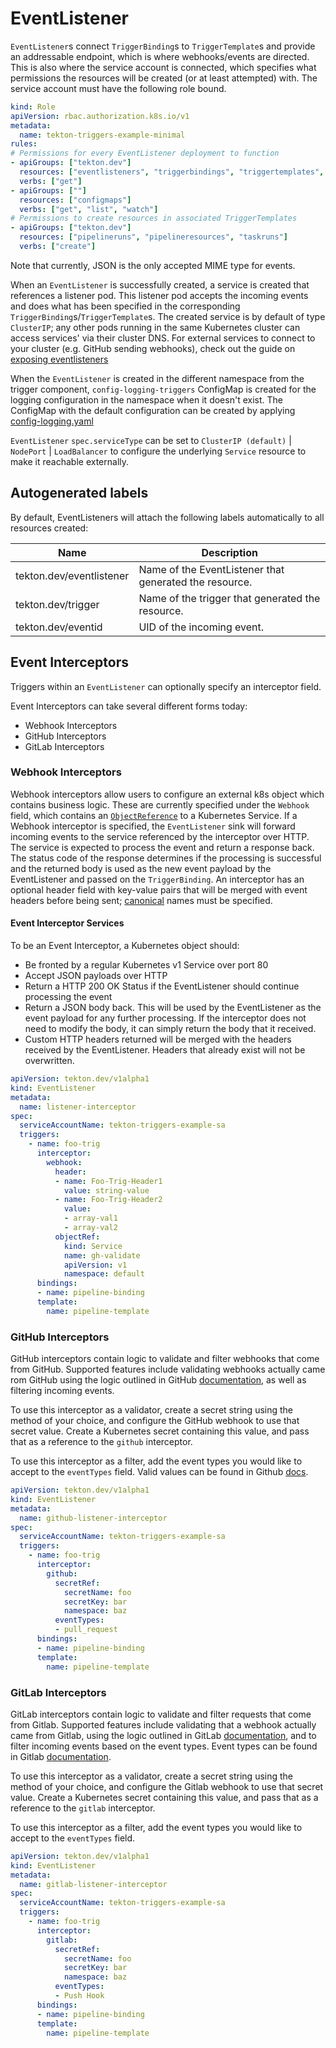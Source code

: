 # EventListener

`EventListener`s connect `TriggerBinding`s to `TriggerTemplate`s and provide an
addressable endpoint, which is where webhooks/events are directed. This is also
where the service account is connected, which specifies what permissions the
resources will be created (or at least attempted) with. 
The service account must have the following role bound.

<!-- FILE: examples/role-resources/role.yaml -->
```YAML
kind: Role
apiVersion: rbac.authorization.k8s.io/v1
metadata:
  name: tekton-triggers-example-minimal
rules:
# Permissions for every EventListener deployment to function
- apiGroups: ["tekton.dev"]
  resources: ["eventlisteners", "triggerbindings", "triggertemplates", "tasks", "taskruns"]
  verbs: ["get"]
- apiGroups: [""]
  resources: ["configmaps"]
  verbs: ["get", "list", "watch"]
# Permissions to create resources in associated TriggerTemplates
- apiGroups: ["tekton.dev"]
  resources: ["pipelineruns", "pipelineresources", "taskruns"]
  verbs: ["create"]
```

Note that currently, JSON is the only accepted MIME type for events.

When an `EventListener` is successfully created, a service is created that
references a listener pod. This listener pod accepts the incoming events and
does what has been specified in the corresponding
`TriggerBinding`s/`TriggerTemplate`s. The created service is by default of type
`ClusterIP`; any other pods running in the same Kubernetes cluster can access
services' via their cluster DNS. For external services to connect to your
cluster (e.g. GitHub sending webhooks), check out the guide on [exposing eventlisteners](./exposing-eventlisteners.md)

When the `EventListener` is created in the different namespace from the trigger component, `config-logging-triggers` ConfigMap
is created for the logging configuration in the namespace when it doesn't exist.  The ConfigMap with the default configuration can be created
by applying [config-logging.yaml](../config/config-logging.yaml)

`EventListener` `spec.serviceType` can be set to `ClusterIP (default)` | `NodePort` | `LoadBalancer`
to configure the underlying `Service` resource to make it reachable externally.

## Autogenerated labels

By default, EventListeners will attach the following labels automatically to all resources created:

Name | Description
-----|------------
tekton.dev/eventlistener | Name of the EventListener that generated the resource.
tekton.dev/trigger | Name of the trigger that generated the resource.
tekton.dev/eventid | UID of the incoming event.

## Event Interceptors

Triggers within an `EventListener` can optionally specify an interceptor field.

Event Interceptors can take several different forms today:

* Webhook Interceptors
* GitHub Interceptors
* GitLab Interceptors

### Webhook Interceptors

Webhook interceptors allow users to configure an external k8s object which contains
business logic. These are currently specified under the `Webhook` field,
which contains an [`ObjectReference`](https://kubernetes.io/docs/reference/generated/kubernetes-api/v1.12/#objectreference-v1-core) to a Kubernetes Service. If a Webhook interceptor
is specified, the `EventListener` sink will forward incoming events to the
service referenced by the interceptor over HTTP. The service is expected to
process the event and return a response back. The status code of the response
determines if the processing is successful and the returned body is used as
the new event payload by the EventListener and passed on the `TriggerBinding`.
An interceptor has an optional header field with key-value pairs that will be
merged with event headers before being sent; [canonical](https://github.com/golang/go/blob/master/src/net/http/header.go#L214)
names must be specified.

#### Event Interceptor Services


To be an Event Interceptor, a Kubernetes object should:
* Be fronted by a regular Kubernetes v1 Service over port 80
* Accept JSON payloads over HTTP
* Return a HTTP 200 OK Status if the EventListener should continue processing
  the event
* Return a JSON body back. This will be used by the EventListener as the event
  payload for any further processing. If the interceptor does not need to modify
  the body, it can simply return the body that it received.
* Custom HTTP headers returned will be merged with the headers received by the EventListener.
  Headers that already exist will not be overwritten.

<!-- FILE: examples/eventlisteners/eventlistener-interceptor.yaml -->
```YAML
apiVersion: tekton.dev/v1alpha1
kind: EventListener
metadata:
  name: listener-interceptor
spec:
  serviceAccountName: tekton-triggers-example-sa
  triggers:
    - name: foo-trig
      interceptor:
        webhook:
          header:
          - name: Foo-Trig-Header1
            value: string-value
          - name: Foo-Trig-Header2
            value:
            - array-val1
            - array-val2
          objectRef:
            kind: Service
            name: gh-validate
            apiVersion: v1
            namespace: default
      bindings:
      - name: pipeline-binding
      template:
        name: pipeline-template
```

### GitHub Interceptors

GitHub interceptors contain logic to validate and filter webhooks that come from GitHub.
Supported features include validating webhooks actually came rom GitHub using the logic outlined
in GitHub [documentation](https://developer.github.com/webhooks/securing/), as well as
filtering incoming events.

To use this interceptor as a validator, create a secret string using the method of your choice,
and configure the GitHub webhook to use that secret value.
Create a Kubernetes secret containing this value, and pass that as a reference to the `github` interceptor.

To use this interceptor as a filter, add the event types you would like to accept to the `eventTypes` field.
Valid values can be found in Github [docs](https://developer.github.com/webhooks/#events).

<!-- FILE: examples/eventlisteners/github-eventlistener-interceptor.yaml -->
```YAML
apiVersion: tekton.dev/v1alpha1
kind: EventListener
metadata:
  name: github-listener-interceptor
spec:
  serviceAccountName: tekton-triggers-example-sa
  triggers:
    - name: foo-trig
      interceptor:
        github:
          secretRef:
            secretName: foo
            secretKey: bar
            namespace: baz
          eventTypes:
          - pull_request
      bindings:
      - name: pipeline-binding
      template:
        name: pipeline-template
```

### GitLab Interceptors

GitLab interceptors contain logic to validate and filter requests that come from Gitlab.
Supported features include validating that a webhook actually came from Gitlab, using the logic outlined
in GitLab [documentation](https://docs.gitlab.com/ee/user/project/integrations/webhooks.html/),
and to filter incoming events based on the event types.
Event types can be found in Gitlab [documentation](https://docs.gitlab.com/ee/user/project/integrations/webhooks.html#events).

To use this interceptor as a validator, create a secret string using the method of your choice, and configure
the Gitlab webhook to use that secret value.
Create a Kubernetes secret containing this value, and pass that as a reference to the `gitlab` interceptor.

To use this interceptor as a filter, add the event types you would like to accept to the `eventTypes` field.

<!-- FILE: examples/eventlisteners/gitlab-eventlistener-interceptor.yaml -->
```YAML
apiVersion: tekton.dev/v1alpha1
kind: EventListener
metadata:
  name: gitlab-listener-interceptor
spec:
  serviceAccountName: tekton-triggers-example-sa
  triggers:
    - name: foo-trig
      interceptor:
        gitlab:
          secretRef:
            secretName: foo
            secretKey: bar
            namespace: baz
          eventTypes:
          - Push Hook
      bindings:
      - name: pipeline-binding
      template:
        name: pipeline-template
```
